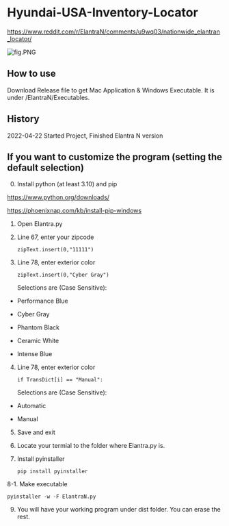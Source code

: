 # Hyundai-USA-Inventory-Locator

https://www.reddit.com/r/ElantraN/comments/u9wq03/nationwide_elantran_locator/  

![fig.PNG](C:\Users\hsoon\Documents\GitHub\Hyundai-USA-Inventory-Locator\ElantraN\.idea\fig.PNG)

How to use
-------------

Download Release file to get Mac Application & Windows Executable. It is under /ElantraN/Executables.

History
-------------

2022-04-22 Started Project, Finished Elantra N version

## If you want to customize the program (setting the default selection)

0. Install python (at least 3.10) and pip

https://www.python.org/downloads/

https://phoenixnap.com/kb/install-pip-windows

1. Open Elantra.py

2. Line 67, enter your zipcode
   
   ```
   zipText.insert(0,"11111")
   ```

3. Line 78, enter exterior color
   
   ```
   zipText.insert(0,"Cyber Gray")
   ```
   
   Selections are (Case Sensitive):
* Performance Blue

* Cyber Gray

* Phantom Black

* Ceramic White

* Intense Blue
4. Line 78, enter exterior color
   
   ```
   if TransDict[i] == "Manual":
   ```
   
   Selections are (Case Sensitive):
* Automatic

* Manual
5. Save and exit

6. Locate your termial to the folder where Elantra.py is.

7. Install pyinstaller
   
   ```
   pip install pyinstaller
   ```

8-1. Make executable

```
pyinstaller -w -F ElantraN.py
```

9. You will have your working program under dist folder. You can erase the rest.
